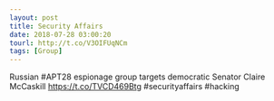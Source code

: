 ```yaml
---
layout: post
title: Security Affairs
date: 2018-07-28 03:00:20
tourl: http://t.co/V3OIFUqNCm
tags: [Group]
---
```

Russian #APT28 espionage group targets democratic Senator Claire McCaskill
https://t.co/TVCD469Btg
#securityaffairs #hacking